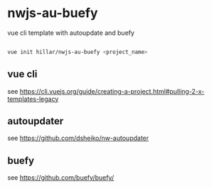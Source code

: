 # nwjs-au-buefy

vue cli template with autoupdate and buefy


```bash

vue init hillar/nwjs-au-buefy <project_name>

```

## vue cli

see https://cli.vuejs.org/guide/creating-a-project.html#pulling-2-x-templates-legacy

## autoupdater

see https://github.com/dsheiko/nw-autoupdater


## buefy

see https://github.com/buefy/buefy/
